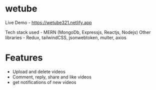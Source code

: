 # wetube

Live Demo - https://wetube321.netlify.app

Tech stack used - MERN (MongoDb, Expressjs, Reactjs, Nodejs)
Other libraries - Redux, tailwindCSS, jsonwebtoken, multer, axios

# Features

- Upload and delete videos
- Comment, reply, share and like videos
- get notifications of new videos
